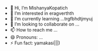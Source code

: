 - 👋 Hi, I’m MishanyaKopatich
- 👀 I’m interested in eragverthth
- 🌱 I’m currently learning ...trgfbhdtjmyuj
- 💞️ I’m looking to collaborate on ...
- 📫 How to reach me ...
- 😄 Pronouns: ...
- ⚡ Fun fact: yamakasi|||)
<!---
MishanyaKopatich/MishanyaKopatich is a ✨ special ✨ repository because its `README.md` (this file) appears on your GitHub profile.
You can click the Preview link to take a look at your changes.
